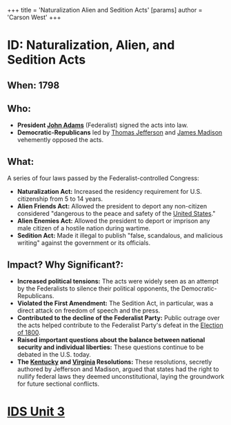 +++
 title = 'Naturalization Alien and Sedition Acts'
[params]
	author = 'Carson West'
+++
# ID: Naturalization, Alien, and Sedition Acts 
## When: 1798
## Who: 
* **President [John Adams](./../john-adams/)** (Federalist) signed the acts into law.
* **Democratic-Republicans** led by [Thomas Jefferson](./../thomas-jefferson/) and [James Madison](./../james-madison/) vehemently opposed the acts. 
## What:
A series of four laws passed by the Federalist-controlled Congress:
* **Naturalization Act:** Increased the residency requirement for U.S. citizenship from 5 to 14 years. 
* **Alien Friends Act:** Allowed the president to deport any non-citizen considered "dangerous to the peace and safety of the [United States](./../united-states/)."
* **Alien Enemies Act:** Allowed the president to deport or imprison any male citizen of a hostile nation during wartime.
* **Sedition Act:** Made it illegal to publish "false, scandalous, and malicious writing" against the government or its officials. 
## Impact? Why Significant?:
* **Increased political tensions:** The acts were widely seen as an attempt by the Federalists to silence their political opponents, the Democratic-Republicans.
* **Violated the First Amendment:** The Sedition Act, in particular, was a direct attack on freedom of speech and the press. 
* **Contributed to the decline of the Federalist Party:** Public outrage over the acts helped contribute to the Federalist Party's defeat in the [Election of 1800](./../election-of-1800/).
* **Raised important questions about the balance between national security and individual liberties:**  These questions continue to be debated in the U.S. today.
* **The [Kentucky](./../kentucky/) and [Virginia](./../virginia/) Resolutions:**  These resolutions, secretly authored by Jefferson and Madison, argued that states had the right to nullify federal laws they deemed unconstitutional, laying the groundwork for future sectional conflicts. 

# [IDS Unit 3](./../ids-unit-3/)